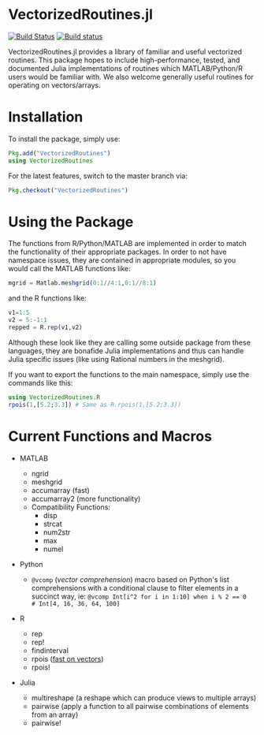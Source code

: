 # VectorizedRoutines.jl

[![Build Status](https://travis-ci.org/ChrisRackauckas/VectorizedRoutines.jl.svg?branch=master)](https://travis-ci.org/ChrisRackauckas/VectorizedRoutines.jl) [![Build status](https://ci.appveyor.com/api/projects/status/if9fipfemtdyg49p?svg=true)](https://ci.appveyor.com/project/ChrisRackauckas/vectorizedroutines-jl)

VectorizedRoutines.jl provides a library of familiar and useful vectorized routines. This package hopes to include high-performance, tested, and documented  Julia implementations  of routines which MATLAB/Python/R users would be familiar with. We also welcome generally useful routines for operating on vectors/arrays.

# Installation


To install the package, simply use:

```julia
Pkg.add("VectorizedRoutines")
using VectorizedRoutines
```

For the latest features, switch to the master branch via:

```julia
Pkg.checkout("VectorizedRoutines")
```

# Using the Package

The functions from R/Python/MATLAB are implemented in order to match the functionality
of their appropriate packages. In order to not have namespace issues, they are
contained in appropriate modules, so you would call the MATLAB functions like:

```julia
mgrid = Matlab.meshgrid(0:1//4:1,0:1//8:1)
```

and the R functions like:

```julia
v1=1:5
v2 = 5:-1:1
repped = R.rep(v1,v2)
```

Although these look like they are calling some outside package from these languages,
they are bonafide Julia implementations and thus can handle Julia specific issues
(like using Rational numbers in the meshgrid).

If you want to export the functions to the main namespace, simply use the commands like this:

```julia
using VectorizedRoutines.R
rpois(1,[5.2;3.3]) # Same as R.rpois(1,[5.2;3.3])
```

# Current Functions and Macros

- MATLAB
  - ngrid
  - meshgrid
  - accumarray (fast)
  - accumarray2 (more functionality)
  - Compatibility Functions:
    - disp
    - strcat
    - num2str
    - max
    - numel
- Python
  - `@vcomp` (*vector comprehension*) macro based on Python's list comprehensions
with a conditional clause to filter elements in a succinct way, ie: `@vcomp Int[i^2 for i in 1:10] when i % 2 == 0    # Int[4, 16, 36, 64, 100]`

- R
  - rep
  - rep!
  - findinterval
  - rpois ([fast on vectors](http://codereview.stackexchange.com/questions/134926/benchmarks-of-scientific-programming-languages-r-julia-mathematica-matlab-f/135220#135220))
  - rpois!

- Julia
  - multireshape (a reshape which can produce views to multiple arrays)
  - pairwise (apply a function to all pairwise combinations of elements from an array)
  - pairwise!
